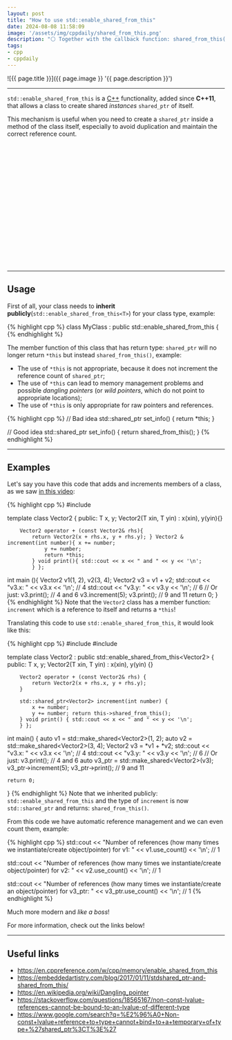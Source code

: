 ```yaml
---
layout: post
title: "How to use std::enable_shared_from_this"
date: 2024-08-08 11:58:09
image: '/assets/img/cppdaily/shared_from_this.png'
description: "⚪ Together with the callback function: shared_from_this();"
tags:
- cpp
- cppdaily
---
```


![{{ page.title }}]({{ page.image }} '{{ page.description }}')

---

`std::enable_shared_from_this` is a [C++](https://terminalroot.com/tags#cpp) functionality, added since **C++11**, that allows a class to create shared *instances* `shared_ptr` of itself.

This mechanism is useful when you need to create a `shared_ptr` inside a method of the class itself, especially to avoid duplication and maintain the correct reference count.


<!-- SQUARE - GAMES ROOT -->
<script async src="//pagead2.googlesyndication.com/pagead/js/adsbygoogle.js"></script>
<ins class="adsbygoogle"
style="display:inline-block;width:336px;height:280px"
data-ad-client="ca-pub-2838251107855362"
data-ad-slot="5351066970"></ins>
<script>
(adsbygoogle = window.adsbygoogle || []).push({});
</script>

---

## Usage
First of all, your class needs to **inherit publicly**(`std::enable_shared_from_this<T>`) for your class type, example:

{% highlight cpp %}
class MyClass : public std::enable_shared_from_this<MyClass> {
{% endhighlight %}

The member function of this class that has return type: `shared_ptr` will no longer return `*this` but instead `shared_from_this()`, example:
+ The use of `*this` is not appropriate, because it does not increment the reference count of `shared_ptr`;
+ The use of `*this` can lead to memory management problems and possible *dangling pointers* (or *wild pointers*, which do not point to appropriate locations);
+ The use of `*this` is only appropriate for raw pointers and references.

{% highlight cpp %}
// Bad idea
std::shared_ptr<MyClass> set_info() {
  return *this;
}

// Good idea
std::shared_ptr<MyClass> set_info() {
  return shared_from_this();
}
{% endhighlight %}

---

## Examples
Let's say you have this code that adds and increments members of a class, as we saw [in this video](https://youtu.be/NfymBdyGOss):

{% highlight cpp %}
#include <iostream>

template<class T>
class Vector2 {
    public:
        T x, y;
        Vector2(T xin, T yin) : x(xin), y(yin){}

        Vector2 operator + (const Vector2& rhs){
            return Vector2(x + rhs.x, y + rhs.y); } Vector2 & increment(int number){ x += number;
                y += number;
                return *this;
            } void print(){ std::cout << x << " and " << y << '\n';
            } };

int main (){ Vector2 v1(1, 2), v2(3, 4);
    Vector2 v3 = v1 + v2;
    std::cout << "v3.x: " << v3.x << '\n'; // 4 
    std::cout << "v3.y: " << v3.y << '\n'; // 6 
    // Or just: 
    v3.print(); // 4 and 6 
    v3.increment(5);
    v3.print(); // 9 and 11 return 0;
}
{% endhighlight %}
Note that the `Vector2` class has a member function: `increment` which is a reference to itself and returns a `*this`!

Translating this code to use `std::enable_shared_from_this`, it would look like this:

{% highlight cpp %}
#include <iostream>
#include <memory>

template<class T>
class Vector2 : public std::enable_shared_from_this<Vector2<T>> {
    public:
        T x, y;
        Vector2(T xin, T yin) : x(xin), y(yin) {}

        Vector2 operator + (const Vector2& rhs) {
            return Vector2(x + rhs.x, y + rhs.y);
        }

        std::shared_ptr<Vector2> increment(int number) {
            x += number;
            y += number; return this->shared_from_this();
        } void print() { std::cout << x << " and " << y << '\n';
        } };

int main() { auto v1 = std::make_shared<Vector2<int>>(1, 2);
    auto v2 = std::make_shared<Vector2<int>>(3, 4);
    Vector2<int> v3 = *v1 + *v2;
    std::cout << "v3.x: " << v3.x << '\n'; // 4 
    std::cout << "v3.y: " << v3.y << '\n'; // 6 
    // Or just: v3.print(); // 4 and 6 
    auto v3_ptr = std::make_shared<Vector2<int>>(v3);
    v3_ptr->increment(5);
    v3_ptr->print(); // 9 and 11

    return 0;
}
{% endhighlight %}
Note that we inherited publicly: `std::enable_shared_from_this` and the type of `increment` is now `std::shared_ptr` and returns: `shared_from_this()`.

From this code we have automatic reference management and we can even count them, example:

{% highlight cpp %}
std::cout << "Number of references (how many times we instantiate/create object/pointer) for v1: "
<< v1.use_count() << '\n'; // 1

std::cout << "Number of references (how many times we instantiate/create object/pointer) for v2: "
<< v2.use_count() << '\n'; // 1

std::cout << "Number of references (how many times we instantiate/create an object/pointer) for v3_ptr: "
<< v3_ptr.use_count() << '\n'; // 1
{% endhighlight %}

Much more modern and *like a boss*!

For more information, check out the links below!

---

## Useful links
+ <https://en.cppreference.com/w/cpp/memory/enable_shared_from_this>
+ <https://embeddedartistry.com/blog/2017/01/11/stdshared_ptr-and-shared_from_this/>
+ <https://en.wikipedia.org/wiki/Dangling_pointer>
+ <https://stackoverflow.com/questions/18565167/non-const-lvalue-references-cannot-be-bound-to-an-lvalue-of-different-type>
+ <https://www.google.com/search?q=%E2%96%A0+Non-const+lvalue+reference+to+type+cannot+bind+to+a+temporary+of+type+%27shared_ptr%3CT%3E%27>
